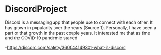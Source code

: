 # DiscordProject
Discord is a messaging app that people use to connect with each other. It has grown in popularity over the years (Source 1). Personally, I have been a part of that growth in the past couple years. It interested me that as time and the COVID-19 pandemic started


-https://discord.com/safety/360044149331-what-is-discord
